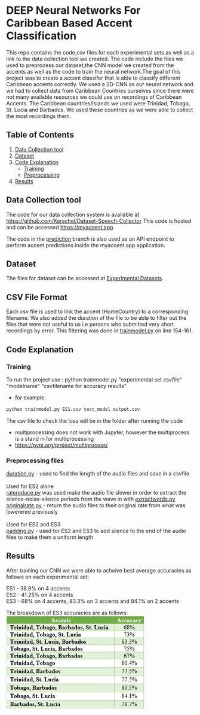 # DEEP Neural Networks For Caribbean Based Accent Classification
This repo contains the code,csv files for each experimental sets as well as a link to the data collection tool we created. The code include the files we used to preprocess our dataset,the CNN model we created from the accents as well as the code to train the neural network.The goal of this project was to create a accent classifer that is able to classify different Caribbean accents correctly. We used a 2D-CNN as our neural network and we had to collect data from Caribbean Countries ourselves since there were not many available resources we could use on recordings of Caribbean Accents.
The Caribbean countries/islands we used were Trinidad, Tobago, St. Lucia and Barbados. We used these countries as we were able to collect the most recordings them.

## Table of Contents
1. [Data Collection tool](#datacollection)
2. [Dataset](#dataset)
3. [Code Explanation](#code)
    * [Training](#training)
    * [Preprocessing](#preprocessing)
4. [Results](#results)


## Data Collection tool
The code for our data collection system is available at https://github.com/Kerschel/Dataset-Speech-Collector
This code is hosted and can be accessed https://myaccent.app

The code in the [prediction](https://github.com/Kerschel/Accent-CAC/tree/prediction) branch is also used as an API endpoint to perform accent predictions inside the myaccent.app application.

## Dataset
The files for dataset can be accessed at [Experimental Datasets](https://myuwi-my.sharepoint.com/:f:/g/personal/kerschel_james_my_uwi_edu/Ehq1AkMiCSxJqeOIXPIklsIBHs9uZrAkrXv3KkOoOMCQvA?e=lKdsa5). 

## CSV File Format
Each csv file is used to link the accent (HomeCountry) to a corresponding filename. We also added the duration of the file to be able to filter out the files that were not useful to us i.e persons who submitted very short recordings by error.
This filtering was done in [trainmodel.py](training/trainmodel.py) on line 154-161.

## Code Explanation
### Training
To run the project use :
python trainmodel.py "experimental set csvfile" "modelname" "csvfilename for accuracy results"

* for example:
```bash
python trainmodel.py ES1.csv test_model output.csv
```

The csv file to check the loss will be in the folder after running the code
* multiprocessing does not work with Jupyter, however the multiprocess is a stand in for multiprocessing
* https://pypi.org/project/multiprocess/


### Preprocessing files
[duration.py](preprocessing/duration.py) - used to find the length of the audio files and save in a csvfile <br> <br>
Used for ES2 alone <br> 
[ratereduce.py](preprocessing/ratereduce.py) was used make the audio file slower in order to extract the silence-noise-silence periods from the wave in with [extractwords.py](preprocessing/extractwords.py)  
[originalrate.py](preprocessing/originalrate.py) - return the audio files to their original rate from what was lowerered previously<br> <br>
Used for ES2 and ES3 <br> 
[padding.py](preprocessing/padding.py) - used for ES2 and ES3 to add silence to the end of the audio files to make them a uniform length<br> 

## Results
After training our CNN we were able to acheive best average accuracies as follows on each experimental set:

ES1 - 38.9% on 4 accents<br>
ES2 - 41.25% on 4 accents<br>
ES3 - 68% on 4 accents, 83.3% on 3 accents and 84.1% on 2 accents

The breakdown of ES3 accuracies are as follows:<br>
![BreakdownofES3](breakdown.png)

